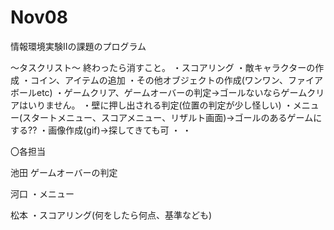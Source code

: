 # Nov08
情報環境実験Ⅱの課題のプログラム

～タスクリスト～
終わったら消すこと。
・スコアリング
・敵キャラクターの作成
・コイン、アイテムの追加
・その他オブジェクトの作成(ワンワン、ファイアボールetc)
・ゲームクリア、ゲームオーバーの判定→ゴールないならゲームクリアはいりません。
・壁に押し出される判定(位置の判定が少し怪しい)
・メニュー(スタートメニュー、スコアメニュー、リザルト画面)→ゴールのあるゲームにする??
・画像作成(gif)→探してきても可
・
・

〇各担当

池田
ゲームオーバーの判定

河口
・メニュー

松本
・スコアリング(何をしたら何点、基準なども)
